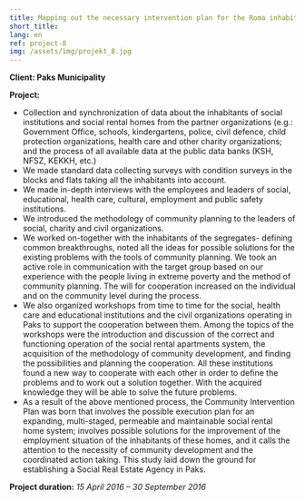 ```yaml
---
title: Mapping out the necessary intervention plan for the Roma inhabitants of Paks
short_title: 
lang: en
ref: project-8
img: /assets/img/projekt_8.jpg
---
```


**Client: Paks Municipality**

**Project:**

*   Collection and synchronization of data about the inhabitants of social institutions and social rental homes from the partner organizations (e.g.: Government Office, schools, kindergartens, police, civil defence, child protection organizations, health care and other charity organizations; and the process of all available data at the public data banks (KSH, NFSZ, KEKKH, etc.)
*   We made standard data collecting surveys with condition surveys in the blocks and flats taking all the inhabitants into account.
*   We made in-depth interviews with the employees and leaders of social, educational, health care, cultural, employment and public safety institutions.
*   We introduced the methodology of community planning to the leaders of social, charity and civil organizations.
*   We worked on-together with the inhabitants of the segregates- defining common breakthroughs, noted all the ideas for possible solutions for the existing problems with the tools of community planning. We took an active role in communication with the target group based on our experience with the people living in extreme poverty and the method of community planning. The will for cooperation increased on the individual and on the community level during the process.
*   We also organized workshops from time to time for the social, health care and educational institutions and the civil organizations operating in Paks to support the cooperation between them. Among the topics of the workshops were the introduction and discussion of the correct and functioning operation of the social rental apartments system, the acquisition of the methodology of community development, and finding the possibilities and planning the cooperation. All these institutions found a new way to cooperate with each other in order to define the problems and to work out a solution together. With the acquired knowledge they will be able to solve the future problems.
*   As a result of the above mentioned process, the Community Intervention Plan was born that involves the possible execution plan for an expanding, multi-staged, permeable and maintainable social rental home system; involves possible solutions for the improvement of the employment situation of the inhabitants of these homes, and it calls the attention to the necessity of community development and the coordinated action taking. This study laid down the ground for establishing a Social Real Estate Agency in Paks.

**Project duration:** _15 April 2016 – 30 September 2016_
